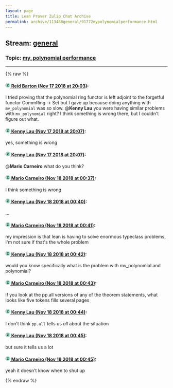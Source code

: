 ```yaml
---
layout: page
title: Lean Prover Zulip Chat Archive 
permalink: archive/113488general/91772mypolynomialperformance.html
---
```


## Stream: [general](index.html)
### Topic: [my_polynomial performance](91772mypolynomialperformance.html)

---


{% raw %}
#### [![Click to go to Zulip](../../assets/img/zulip2.png) Reid Barton (Nov 17 2018 at 20:03)](https://leanprover.zulipchat.com/#narrow/stream/113488-general/topic/my_polynomial%20performance/near/147887874):
I tried proving that the polynomial ring functor is left adjoint to the forgetful functor CommRing -> Set but I gave up because doing anything with `mv_polynomial` was so slow. @**Kenny Lau** you were having similar problems with `mv_polynomial` right?
I think something is wrong there, but I couldn't figure out what.

#### [![Click to go to Zulip](../../assets/img/zulip2.png) Kenny Lau (Nov 17 2018 at 20:07)](https://leanprover.zulipchat.com/#narrow/stream/113488-general/topic/my_polynomial%20performance/near/147887984):
yes, something is wrong

#### [![Click to go to Zulip](../../assets/img/zulip2.png) Kenny Lau (Nov 17 2018 at 20:07)](https://leanprover.zulipchat.com/#narrow/stream/113488-general/topic/my_polynomial%20performance/near/147887985):
@**Mario Carneiro** what do you think?

#### [![Click to go to Zulip](../../assets/img/zulip2.png) Mario Carneiro (Nov 18 2018 at 00:37)](https://leanprover.zulipchat.com/#narrow/stream/113488-general/topic/my_polynomial%20performance/near/147895390):
I think something is wrong

#### [![Click to go to Zulip](../../assets/img/zulip2.png) Kenny Lau (Nov 18 2018 at 00:40)](https://leanprover.zulipchat.com/#narrow/stream/113488-general/topic/my_polynomial%20performance/near/147895486):
...

#### [![Click to go to Zulip](../../assets/img/zulip2.png) Mario Carneiro (Nov 18 2018 at 00:41)](https://leanprover.zulipchat.com/#narrow/stream/113488-general/topic/my_polynomial%20performance/near/147895501):
my impression is that lean is having to solve enormous typeclass problems, I'm not sure if that's the whole problem

#### [![Click to go to Zulip](../../assets/img/zulip2.png) Kenny Lau (Nov 18 2018 at 00:42)](https://leanprover.zulipchat.com/#narrow/stream/113488-general/topic/my_polynomial%20performance/near/147895542):
would you know specifically what is the problem with mv_polynomial and polynomial?

#### [![Click to go to Zulip](../../assets/img/zulip2.png) Mario Carneiro (Nov 18 2018 at 00:43)](https://leanprover.zulipchat.com/#narrow/stream/113488-general/topic/my_polynomial%20performance/near/147895552):
if you look at the pp.all versions of any of the theorem statements, what looks like five tokens fills several pages

#### [![Click to go to Zulip](../../assets/img/zulip2.png) Kenny Lau (Nov 18 2018 at 00:44)](https://leanprover.zulipchat.com/#narrow/stream/113488-general/topic/my_polynomial%20performance/near/147895597):
I don't think `pp.all` tells us *all* about the situation

#### [![Click to go to Zulip](../../assets/img/zulip2.png) Kenny Lau (Nov 18 2018 at 00:45)](https://leanprover.zulipchat.com/#narrow/stream/113488-general/topic/my_polynomial%20performance/near/147895603):
but sure it tells us a lot

#### [![Click to go to Zulip](../../assets/img/zulip2.png) Mario Carneiro (Nov 18 2018 at 00:45)](https://leanprover.zulipchat.com/#narrow/stream/113488-general/topic/my_polynomial%20performance/near/147895604):
yeah it doesn't know when to shut up


{% endraw %}
